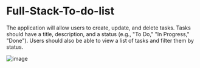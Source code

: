 # Full-Stack-To-do-list
The application will allow users to create, update, and delete tasks. Tasks should have a title, description, and a status (e.g., "To Do," "In Progress," "Done"). Users should also be able to view a list of tasks and filter them by status.

![image](https://github.com/18-ashish-sharma/Full-Stack-To-do-list/assets/74248496/b851e2fa-e1a2-4a78-811a-46e16a21a78f)

